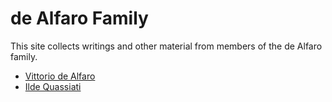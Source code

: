 # de Alfaro Family

This site collects writings and other material from members of the de Alfaro family. 

* [Vittorio de Alfaro](VittorioDeAlfaro.md)
* [Ilde Quassiati](IldeQuassiati.md)

